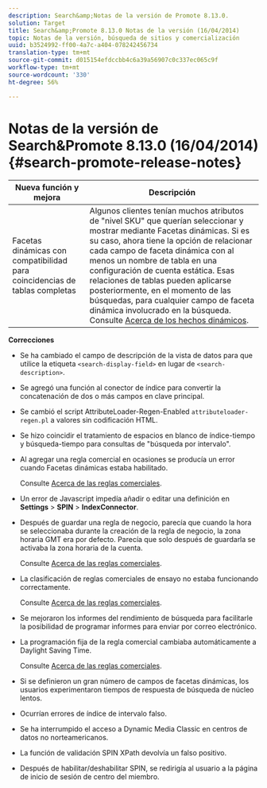 ```yaml
---
description: Search&amp;Notas de la versión de Promote 8.13.0.
solution: Target
title: Search&amp;Promote 8.13.0 Notas de la versión (16/04/2014)
topic: Notas de la versión, búsqueda de sitios y comercialización
uuid: b3524992-ff00-4a7c-a404-078242456734
translation-type: tm+mt
source-git-commit: d015154efdccbb4c6a39a56907c0c337ec065c9f
workflow-type: tm+mt
source-wordcount: '330'
ht-degree: 56%

---
```



# Notas de la versión de Search&amp;Promote 8.13.0 (16/04/2014){#search-promote-release-notes}

| Nueva función y mejora | Descripción |
|----------------------------------------------|---------------------------------------------------------------------------------------------------------------------------------------------------------------------------------------------------------------------------------------------------------------------------------------------------------------------------------------------------------------------------------------------|
| Facetas dinámicas con compatibilidad para coincidencias de tablas completas | Algunos clientes tenían muchos atributos de &quot;nivel SKU&quot; que querían seleccionar y mostrar mediante Facetas dinámicas. Si es su caso, ahora tiene la opción de relacionar cada campo de faceta dinámica con al menos un nombre de tabla en una configuración de cuenta estática. Esas relaciones de tablas pueden aplicarse posteriormente, en el momento de las búsquedas, para cualquier campo de faceta dinámica involucrado en la búsqueda. Consulte [Acerca de los hechos dinámicos](../c-about-design-menu/c-about-dynamic-facets.md#concept_E65A70C9C2E04804BF24FBE1B3CAD899). |

**Correcciones**

* Se ha cambiado el campo de descripción de la vista de datos para que utilice la etiqueta `<search-display-field>` en lugar de `<search-description>`.
* Se agregó una función al conector de índice para convertir la concatenación de dos o más campos en clave principal.
* Se cambió el script AttributeLoader-Regen-Enabled `attributeloader-regen.pl` a valores sin codificación HTML.
* Se hizo coincidir el tratamiento de espacios en blanco de índice-tiempo y búsqueda-tiempo para consultas de &quot;búsqueda por intervalo&quot;.
* Al agregar una regla comercial en ocasiones se producía un error cuando Facetas dinámicas estaba habilitado.

   Consulte [Acerca de las reglas comerciales](../c-about-rules-menu/c-about-business-rules.md#concept_2A93D76216754D3D8412CDEA00BD26BD).

* Un error de Javascript impedía añadir o editar una definición en **Settings** > **SPIN** > **IndexConnector**.
* Después de guardar una regla de negocio, parecía que cuando la hora se seleccionaba durante la creación de la regla de negocio, la zona horaria GMT era por defecto. Parecía que solo después de guardarla se activaba la zona horaria de la cuenta.

   Consulte [Acerca de las reglas comerciales](../c-about-rules-menu/c-about-business-rules.md#concept_2A93D76216754D3D8412CDEA00BD26BD).

* La clasificación de reglas comerciales de ensayo no estaba funcionando correctamente.

   Consulte [Acerca de las reglas comerciales](../c-about-rules-menu/c-about-business-rules.md#concept_2A93D76216754D3D8412CDEA00BD26BD).

* Se mejoraron los informes del rendimiento de búsqueda para facilitarle la posibilidad de programar informes para enviar por correo electrónico.
* La programación fija de la regla comercial cambiaba automáticamente a Daylight Saving Time.

   Consulte [Acerca de las reglas comerciales](../c-about-rules-menu/c-about-business-rules.md#concept_2A93D76216754D3D8412CDEA00BD26BD).

* Si se definieron un gran número de campos de facetas dinámicas, los usuarios experimentaron tiempos de respuesta de búsqueda de núcleo lentos.
* Ocurrían errores de índice de intervalo falso.
* Se ha interrumpido el acceso a Dynamic Media Classic en centros de datos no norteamericanos.
* La función de validación SPIN XPath devolvía un falso positivo.

* Después de habilitar/deshabilitar SPIN, se redirigía al usuario a la página de inicio de sesión de centro del miembro.

